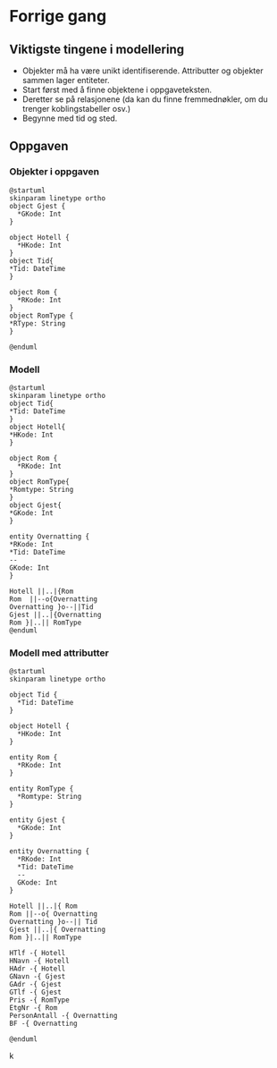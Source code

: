 ```table-of-contents
```
# Forrige gang
## Viktigste tingene i modellering
- Objekter må ha være unikt identifiserende. Attributter og objekter sammen lager entiteter. 
- Start først med å finne objektene i oppgaveteksten.
- Deretter se på relasjonene (da kan du finne fremmednøkler, om du trenger koblingstabeller osv.)
- Begynne med tid og sted.
## Oppgaven
### Objekter i oppgaven
```plantuml
@startuml
skinparam linetype ortho
object Gjest {
  *GKode: Int
}

object Hotell {
  *HKode: Int
}
object Tid{
*Tid: DateTime
}

object Rom {
  *RKode: Int
}
object RomType {
*RType: String
}

@enduml
```
### Modell
```plantuml
@startuml
skinparam linetype ortho
object Tid{
*Tid: DateTime
}
object Hotell{
*HKode: Int
}

object Rom {
  *RKode: Int
}
object RomType{
*Romtype: String
}
object Gjest{
*GKode: Int
}

entity Overnatting {
*RKode: Int
*Tid: DateTime
--
GKode: Int
}

Hotell ||..|{Rom
Rom  ||--o{Overnatting
Overnatting }o--||Tid
Gjest ||..|{Overnatting
Rom }|..|| RomType
@enduml
```
### Modell med attributter
```plantuml
@startuml
skinparam linetype ortho

object Tid {
  *Tid: DateTime
}

object Hotell {
  *HKode: Int
}

entity Rom {
  *RKode: Int
}

entity RomType {
  *Romtype: String
}

entity Gjest {
  *GKode: Int
}

entity Overnatting {
  *RKode: Int
  *Tid: DateTime
  --
  GKode: Int
}

Hotell ||..|{ Rom
Rom ||--o{ Overnatting
Overnatting }o--|| Tid
Gjest ||..|{ Overnatting
Rom }|..|| RomType

HTlf -{ Hotell
HNavn -{ Hotell
HAdr -{ Hotell
GNavn -{ Gjest
GAdr -{ Gjest
GTlf -{ Gjest
Pris -{ RomType
EtgNr -{ Rom
PersonAntall -{ Overnatting
BF -{ Overnatting

@enduml

```
k
